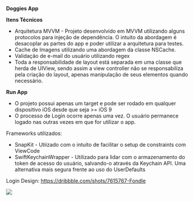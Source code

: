 <b> Doggies App</b> 

<b>Itens Técnicos</b> 

  - Arquitetura MVVM - Projeto desenvolvido em MVVM utilizando alguns protocolos para injeção de dependência. O intuito da abordagem é desacoplar as partes do app e poder utilizar a arquitetura para testes.
  - Cache de Imagens utilizando uma abordagem da classe NSCache.
  - Validação de e-mail do usuário utilizando regex
  - Toda a responsabilidade de layout está separada em uma classe que herda de UIView, sendo assim a view controller não se responsabiliza pela criação do layout, apenas manipulação de seus elementos quando necessário. 
  
<b>Run App</b>
- O projeto possui apenas um target e pode ser rodado em qualquer dispositivo iOS desde que seja >= iOS 9
- O processo de Login ocorre apenas uma vez. O usuário permanece logado nas outras vezes em que for utilizar o app.

Frameworks utilizados: 
- SnapKit - Utiizado com o intuito de facilitar o setup de constraints com ViewCode
- SwiftKeychainWrapper - Utilizado para lidar com o armazenamento do token de acesso do usuário, salvando-o através da Keychain API. Uma alternativa mais segura frente ao uso do UserDefaults

Login Design: https://dribbble.com/shots/7615767-Fondle

![](app.gif)

